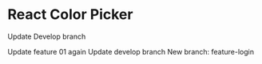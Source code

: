 # React Color Picker

Update Develop branch

Update feature 01 again
Update develop branch
New branch: feature-login
